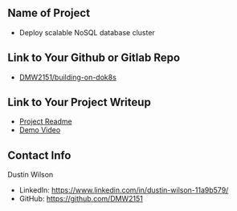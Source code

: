 ## Name of Project 
* Deploy scalable NoSQL database cluster

## Link to Your Github or Gitlab Repo
* [DMW2151/building-on-dok8s](https://github.com/DMW2151/building-on-dok8s)

## Link to Your Project Writeup

* [Project Readme](https://github.com/DMW2151/building-on-dok8s#readme.md)
* [Demo Video](https://www.youtube.com/watch?v=6hQe78wCR7Q)

## Contact Info

Dustin Wilson

* LinkedIn: https://www.linkedin.com/in/dustin-wilson-11a9b579/
* GitHub: https://github.com/DMW2151
